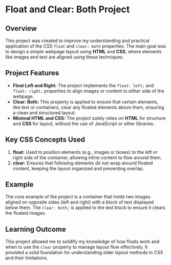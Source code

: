 # Float and Clear: Both Project

## Overview

This project was created to improve my understanding and practical application of the CSS `float` and `clear: both` properties. The main goal was to design a simple webpage layout using **HTML** and **CSS**, where elements like images and text are aligned using these techniques. 

## Project Features

- **Float Left and Right:** The project implements the `float: left;` and `float: right;` properties to align images or content to either side of the webpage.
- **Clear: Both:** This property is applied to ensure that certain elements, like text or containers, clear any floated elements above them, ensuring a clean and structured layout.
- **Minimal HTML and CSS:** The project solely relies on **HTML** for structure and **CSS** for layout, without the use of JavaScript or other libraries.

## Key CSS Concepts Used

1. **float:** Used to position elements (e.g., images or boxes) to the left or right side of the container, allowing inline content to flow around them.
2. **clear:** Ensures that following elements do not wrap around floated content, keeping the layout organized and preventing overlap.


## Example

The core example of the project is a container that holds two images aligned on opposite sides (left and right) with a block of text displayed below them. The `clear: both;` is applied to the text block to ensure it clears the floated images.

## Learning Outcome

This project allowed me to solidify my knowledge of how floats work and when to use the `clear` property to manage layout flow effectively. It provided a solid foundation for understanding older layout methods in CSS and their limitations.
